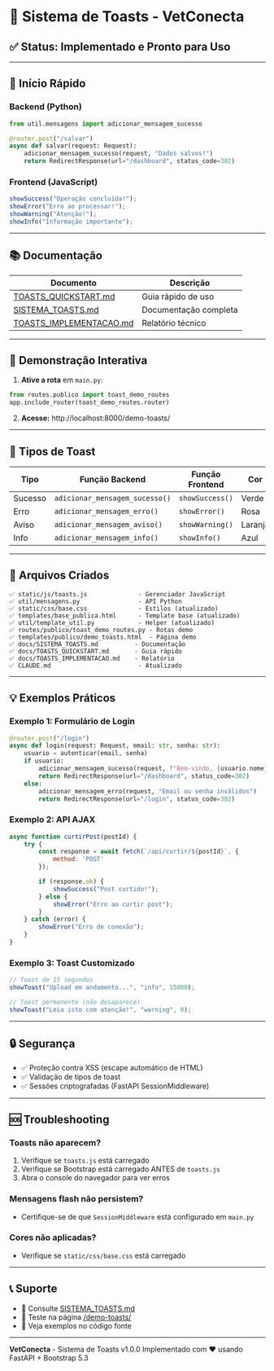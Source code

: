 # 🔔 Sistema de Toasts - VetConecta

## ✅ Status: Implementado e Pronto para Uso

---

## 🚀 Início Rápido

### Backend (Python)
```python
from util.mensagens import adicionar_mensagem_sucesso

@router.post("/salvar")
async def salvar(request: Request):
    adicionar_mensagem_sucesso(request, "Dados salvos!")
    return RedirectResponse(url="/dashboard", status_code=302)
```

### Frontend (JavaScript)
```javascript
showSuccess("Operação concluída!");
showError("Erro ao processar!");
showWarning("Atenção!");
showInfo("Informação importante");
```

---

## 📚 Documentação

| Documento | Descrição |
|-----------|-----------|
| [TOASTS_QUICKSTART.md](./TOASTS_QUICKSTART.md) | Guia rápido de uso |
| [SISTEMA_TOASTS.md](./SISTEMA_TOASTS.md) | Documentação completa |
| [TOASTS_IMPLEMENTACAO.md](./TOASTS_IMPLEMENTACAO.md) | Relatório técnico |

---

## 🎯 Demonstração Interativa

1. **Ative a rota** em `main.py`:
```python
from routes.publico import toast_demo_routes
app.include_router(toast_demo_routes.router)
```

2. **Acesse:** http://localhost:8000/demo-toasts/

---

## 🎨 Tipos de Toast

| Tipo | Função Backend | Função Frontend | Cor |
|------|----------------|-----------------|-----|
| Sucesso | `adicionar_mensagem_sucesso()` | `showSuccess()` | Verde |
| Erro | `adicionar_mensagem_erro()` | `showError()` | Rosa |
| Aviso | `adicionar_mensagem_aviso()` | `showWarning()` | Laranja |
| Info | `adicionar_mensagem_info()` | `showInfo()` | Azul |

---

## 📁 Arquivos Criados

```
✅ static/js/toasts.js              - Gerenciador JavaScript
✅ util/mensagens.py                - API Python
✅ static/css/base.css              - Estilos (atualizado)
✅ templates/base_publica.html      - Template base (atualizado)
✅ util/template_util.py            - Helper (atualizado)
✅ routes/publico/toast_demo_routes.py - Rotas demo
✅ templates/publico/demo_toasts.html  - Página demo
✅ docs/SISTEMA_TOASTS.md          - Documentação
✅ docs/TOASTS_QUICKSTART.md       - Guia rápido
✅ docs/TOASTS_IMPLEMENTACAO.md    - Relatório
✅ CLAUDE.md                        - Atualizado
```

---

## 💡 Exemplos Práticos

### Exemplo 1: Formulário de Login
```python
@router.post("/login")
async def login(request: Request, email: str, senha: str):
    usuario = autenticar(email, senha)
    if usuario:
        adicionar_mensagem_sucesso(request, f"Bem-vindo, {usuario.nome}!")
        return RedirectResponse(url="/dashboard", status_code=302)
    else:
        adicionar_mensagem_erro(request, "Email ou senha inválidos")
        return RedirectResponse(url="/login", status_code=302)
```

### Exemplo 2: API AJAX
```javascript
async function curtirPost(postId) {
    try {
        const response = await fetch(`/api/curtir/${postId}`, {
            method: 'POST'
        });

        if (response.ok) {
            showSuccess("Post curtido!");
        } else {
            showError("Erro ao curtir post");
        }
    } catch (error) {
        showError("Erro de conexão");
    }
}
```

### Exemplo 3: Toast Customizado
```javascript
// Toast de 15 segundos
showToast("Upload em andamento...", "info", 15000);

// Toast permanente (não desaparece)
showToast("Leia isto com atenção!", "warning", 0);
```

---

## 🔒 Segurança

- ✅ Proteção contra XSS (escape automático de HTML)
- ✅ Validação de tipos de toast
- ✅ Sessões criptografadas (FastAPI SessionMiddleware)

---

## 🆘 Troubleshooting

### Toasts não aparecem?
1. Verifique se `toasts.js` está carregado
2. Verifique se Bootstrap está carregado ANTES de `toasts.js`
3. Abra o console do navegador para ver erros

### Mensagens flash não persistem?
- Certifique-se de que `SessionMiddleware` está configurado em `main.py`

### Cores não aplicadas?
- Verifique se `static/css/base.css` está carregado

---

## 📞 Suporte

- 📖 Consulte [SISTEMA_TOASTS.md](./SISTEMA_TOASTS.md)
- 🎯 Teste na página [/demo-toasts/](http://localhost:8000/demo-toasts/)
- 📝 Veja exemplos no código fonte

---

**VetConecta** - Sistema de Toasts v1.0.0
Implementado com ❤️ usando FastAPI + Bootstrap 5.3
